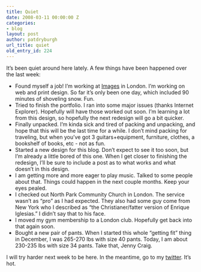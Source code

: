 ```yaml
---
title: Quiet
date: 2008-03-11 00:00:00 Z
categories:
- blog
layout: post
author: patdryburgh
url_title: quiet
old_entry_id: 224
---
```


It’s been quiet around here lately.  A few things have been happened over the last week:

- Found myself a job! I’m working at [Images](http://images.ca) in London. I’m working on web and print design. So far it’s only been one day, which included 90 minutes of shoveling snow. Fun.
- Tried to finish the portfolio. I ran into some major issues (thanks Internet Explorer). Hopefully will have those worked out soon. I’m learning a lot from this design, so hopefully the next redesign will go a bit quicker.
- Finally unpacked. I’m kinda sick and tired of packing and unpacking, and hope that this will be the last time for a while. I don’t mind packing for traveling, but when you’ve got 3 guitars+equipment, furniture, clothes, a bookshelf of books, etc - not as fun.
- Started a new design for this blog. Don’t expect to see it too soon, but I’m already a little bored of this one. When I get closer to finishing the redesign, I’ll be sure to include a post as to what works and what doesn’t in this design.
- I am getting more and more eager to play music. Talked to some people about that. Things could happen in the next couple months. Keep your eyes pealed.
- I checked out North Park Community Church in London. The service wasn’t as “pro” as I had expected. They also had some guy come from New York who I described as “the Christianer/fatter version of Enrique Iglesias.” I didn’t say that to his face.
- I moved my gym membership to a London club. Hopefully get back into that again soon.
- Bought a new pair of pants. When I started this whole “getting fit” thing in December, I was 265-270 lbs with size 40 pants. Today, I am about 230-235 lbs with size 34 pants.  Take that, Jenny Craig.

I will try harder next week to be here. In the meantime, go to my [twitter](http://twitter.com/patdryburgh). It’s hot.